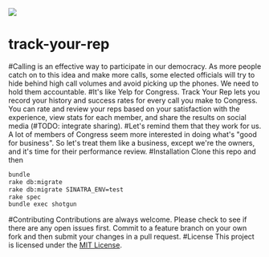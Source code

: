 <a href="https://codeclimate.com/github/msimonborg/track-your-rep"><img src="https://codeclimate.com/github/msimonborg/track-your-rep/badges/gpa.svg" /></a>
# track-your-rep
#Calling is an effective way to participate in our democracy.
As more people catch on to this idea and make more calls, some elected officials will try to hide behind high call volumes and avoid picking up the phones. We need to hold them accountable.
#It's like Yelp for Congress.
Track Your Rep lets you record your history and success rates for every call you make to Congress. You can rate and review your reps based on your satisfaction with the experience, view stats for each member, and share the results on social media (#TODO: integrate sharing).
#Let's remind them that they work for us.
A lot of members of Congress seem more interested in doing what's "good for business". So let's treat them like a business, except we're the owners, and it's time for their performance review.
#Installation
Clone this repo and then
```bash
bundle
rake db:migrate
rake db:migrate SINATRA_ENV=test
rake spec
bundle exec shotgun
```
#Contributing
Contributions are always welcome. Please check to see if there are any open issues first. Commit to a feature branch on your own fork and then submit your changes in a pull request.
#License
This project is licensed under the [MIT License](https://github.com/msimonborg/track-your-rep/blob/master/LICENSE).
